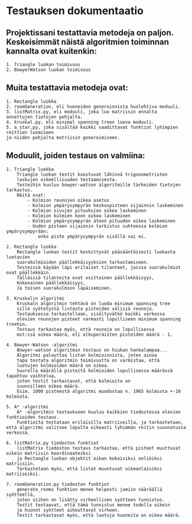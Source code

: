 # Testauksen dokumentaatio

## Projektissani testattavia metodeja on paljon. Keskeisimmät näistä algoritmien toiminnan kannalta ovat kuitenkin:  
    1. Triangle luokan toimivuus
    2. BowyerWatson luokan toimivuus

## Muita testattavia metodeja ovat:  
    1. Rectangle luokka
    2. roomGeneration, eli huoneiden generoinnista huolehtiva moduuli.
    3. listMatrix.py, eli moduuli, joka luo matriisin ennalta
    annettujen tietojen pohjalta.
    4. kruskal.py, eli minimal spanning treen luova moduuli.
    5. a_star.py, joka sisältää kaikki vaadittavat funktiot lyhimpien
    reittien luomiseen  
    ja niiden pohjalta matriisin generoimiseen.

## Moduulit, joiden testaus on valmiina:  
    1. Triangle luokka  
        Triangle luokan testit koostuvat lähinnä trigonometristen
        laskujen oikeellisuuden testaamisesta.  
        Testeihin kuuluu bowyer-watson algoritmille tärkeiden tietojen tarkastus.
        Näitä ovat:  
            - Kolmion reunojen oikea asetus
            - Kolmion ympärysympyrän keskuspisteen sijainnin laskeminen
            - Kolmion sivujen pituuksien oikea laskeminen
            - Kolmion kulmien koon oikea laskeminen
            - Kolmion ympärysympyrän äteen pituuden oikea laskeminen
            - Uuden pisteen sijainnin tarkistus suhteessa kolmion ympärysympyrään:  
                onko piste ympärysympyrän sisällä vai ei.  
    
    2. Rectangle luokka
        Rectangle luokan testit keskittyvät pääsääntöisesti luokasta luotavien  
        suorakulmioiden päällekkäisyyksien tarkastamiseen.
        Testeissä käyään läpi erilaiset tilanteet, joissa suorakulmiot ovat päällekkäin.  
        Tälläisiä tilanteita ovat osittainen päällekkäisyys,
        Kokonainen päällekkäisyys,  
        Ja toisen suorakulmion läpäiseminen.

    3. Kruskalin algoritmi
        Kruskaln algoritmin tehtävä on luoda minimum spanning tree
        sille syötetystä listasta pisteiden välisiä reunoja.
        Testauksessa tarkastellaan, sisältyvätkö kaikki verkossa
        olevien reunojen pisteet varmasti lopulliseen minimum spanning treehin.
        Testaus tarkastaa myös, että reunoja on lopullisessa
        mst:ssä oikea määrä, eli alkuperäisten pisteiden määrä - 1.
    
    4. Bowyer-Watson -algoritmi
        Bowyer-watson algoritmin testaus on hiukan hankalampaa...
        Algoritmi palauttaa listan kolmioinnista, joten ainoa
        tapa testata algoritmin toimivuutta on varmistaa, että
        luotujen kolmioiden määrä on oikea.
        Suurella määrällä pisteitä kolmioiden lopullisessa määrässä tapahtuu vaihtelua,
        joten testit tarkastavat, että kolmioita on
        suunnilleen oikea määrä.
        Esim. 1000 pisteestä algoritmi muodostaa n. 1965 kolmiota +-10 kolmiota.
    
    5. A* -algoritmi
        A* -algoritmin testaukseen kuuluu kaikkien tiedostossa olevien funktioiden testaus.  
        Funktioita testataan erilaisilla matriiseilla, ja tarkastetaan, että algoritmi valitsee lopulta oikeasti lyhimmän reitin suunnatussa verkossa.
    
    6. listMatrix.py tiedoston funktiot
        listMatrix tiedoston testaus tarkastaa, että pisteet muuttuvat oikein matriisin koordinaateiksi  
        ja Rectangle luokan objektit oikan kokoisiksi neliöiksi matriisiin.  
        Tarkastetaan myös, että listat muuntuvat oikeanlaisiksi matriiseiksi.
    
    7. roomGeneration.py tiedoston funktiot
        generate_rooms funktion menee helposti jumiin vääräällä syötteellä,  
        joten siihen on lisätty virheellisen syötteen tunnistus.  
        Testit testaavat, että tämä tunnistus menee todella oikein  
        ja huonot syötteet aiheuttavat virheen.  
        Testit tarkastavat myös, että luotuja huoneita on oikea määrä.